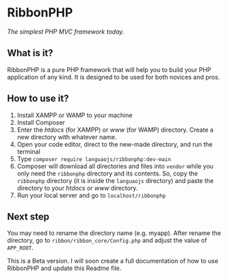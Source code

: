 # RibbonPHP
*The simplest PHP MVC framework today.*

## What is it?

RibbonPHP is a pure PHP framework that will help you to build your PHP application of any kind. It is designed to be used for both novices and pros.

## How to use it?

1. Install XAMPP or WAMP to your machine
2. Install Composer
3. Enter the *htdocs* (for XAMPP) or *www* (for WAMP) directory. Create a new directory with whatever name.
4. Open your code editor, direct to the new-made directory, and run the terminal
5. Type `composer require languaojs/ribbonphp:dev-main`
6. Composer will download all directories and files into `vendor` while you only need the `ribbonphp` directory and its contents. So, copy the `ribbonphp` directory (it is inside the `languaojs` directory) and paste the directory to your *htdocs* or *www* directory.
7. Run your local server and go to `localhost/ribbonphp`

## Next step

You may need to rename the directory name (e.g. myapp). After rename the directory, go to `ribbon/ribbon_core/Config.php` and adjust the value of `APP_ROOT`.

This is a Beta version. I will soon create a full documentation of how to use RibbonPHP and update this Readme file.